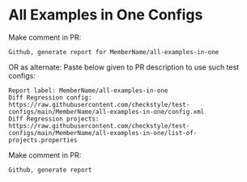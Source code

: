 # All Examples in One Configs
Make comment in PR:
```
Github, generate report for MemberName/all-examples-in-one
```
OR as alternate:
Paste below given to PR description to use such test configs:
```
Report label: MemberName/all-examples-in-one
Diff Regression config: https://raw.githubusercontent.com/checkstyle/test-configs/main/MemberName/all-examples-in-one/config.xml
Diff Regression projects: https://raw.githubusercontent.com/checkstyle/test-configs/main/MemberName/all-examples-in-one/list-of-projects.properties
```
Make comment in PR:
```
Github, generate report
```
